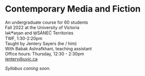 # Contemporary Media and Fiction 

An undergraduate course for 60 students    
Fall 2022 at the University of Victoria  
lək̓ʷəŋən and W̱SÁNEĆ Territories  
TWF, 1:30-2:20pm  
Taught by Jentery Sayers (he / him)   
With Babak Ashrafkhani, teaching assistant     
Office hours: Thursday, 12:30 - 2:30pm   
[jentery@uvic.ca](mailto:jentery@uvic.ca)

*Syllabus coming soon.* 
